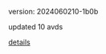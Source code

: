 version: 2024060210-1b0b

updated 10 avds

[details](https://github.com/0x74f917491bfa7ebfa379/ali_avd_db/blob/master/change_log/2024/06/02/10/1b0b.txt)